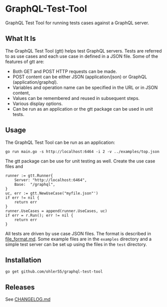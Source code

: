# GraphQL-Test-Tool

GraphQL Test Tool for running tests cases against a GraphQL server.

## What It Is

The GraphQL Test Tool (gtt) helps test GraphQL servers. Tests are
referred to as use cases and each use case in defined in a JSON
file. Some of the features of gtt are:

 - Both GET and POST HTTP requests can be made.
 - POST content can be either JSON (application/json) or GraphQL (application/graphql).
 - Variables and operation name can be specified in the URL or in JSON content,
 - Values can be remembered and reused in subsequent steps.
 - Various display options.
 - Can be run as an application or the gtt package can be used in unit tests.

## Usage

The GraphQL Test Tool can be run as an application:

```
go run main.go -s http://localhost:6464 -i 2 -v ../examples/top.json
```
The gtt package can be use for unit testing as well. Create the use case files and

```
runner := gtt.Runner{
    Server: "http://localhost:6464",
    Base:  "/graphql",
}
uc, err := gtt.NewUseCase("myfile.json"')
if err != nil {
    return err
}
runner.UseCases = append(runner.UseCases, uc)
if err = r.Run(); err != nil {
    return err
}
```

All tests are driven by use case JSON files. The format is described
in [file_format.md](file_format.md). Some example files are in the
`examples` directory and a simple test server can be set up using the
files in the `test` directory.

## Installation

```
go get github.com/ohler55/graphql-test-tool
```

## Releases

See [CHANGELOG.md](CHANGELOG.md)
